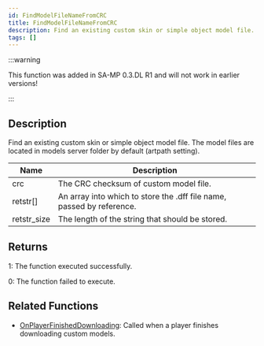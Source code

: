 ```yaml
---
id: FindModelFileNameFromCRC
title: FindModelFileNameFromCRC
description: Find an existing custom skin or simple object model file.
tags: []
---
```


:::warning

This function was added in SA-MP 0.3.DL R1 and will not work in earlier versions!

:::

## Description

Find an existing custom skin or simple object model file. The model files are located in models server folder by default (artpath setting).

| Name        | Description                                                           |
| ----------- | --------------------------------------------------------------------- |
| crc         | The CRC checksum of custom model file.                                |
| retstr[]    | An array into which to store the .dff file name, passed by reference. |
| retstr_size | The length of the string that should be stored.                       |

## Returns

1: The function executed successfully.

0: The function failed to execute.

## Related Functions

- [OnPlayerFinishedDownloading](../callbacks/OnPlayerFinishedDownloading): Called when a player finishes downloading custom models.
